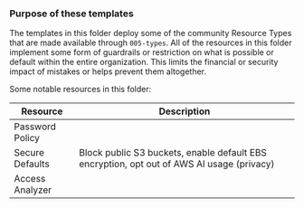 ### Purpose of these templates

The templates in this folder deploy some of the community Resource Types that are made available through `005-types`.
All of the resources in this folder implement some form of guardrails or restriction on what is possible or default within the entire organization.
This limits the financial or security impact of mistakes or helps prevent them altogether.

Some notable resources in this folder:

| Resource        | Description                                                                               |
|------------------------------------|------------------------------------|
| Password Policy |                                                                                           |
| Secure Defaults | Block public S3 buckets, enable default EBS encryption, opt out of AWS AI usage (privacy) |
| Access Analyzer |                                                                                           |
